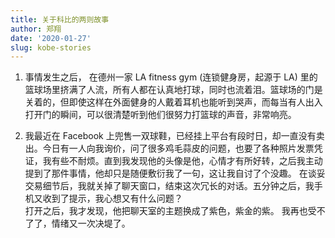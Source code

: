 ```yaml
---
title: 关于科比的两则故事
author: 郑翔
date: '2020-01-27'
slug: kobe-stories
---
```


1. 事情发生之后， 在德州一家 LA fitness gym (连锁健身房，起源于 LA) 里的篮球场里挤满了人流，所有人都在认真地打球，同时也流着泪。篮球场的门是关着的，但即使这样在外面健身的人戴着耳机也能听到哭声，而每当有人出入打开门的瞬间，可以很清楚听到他们很努力打篮球的声音，非常响亮。

2. 我最近在 Facebook 上兜售一双球鞋，已经挂上平台有段时日，却一直没有卖出。今日有一人向我询价，问了很多鸡毛蒜皮的问题，也要了各种照片发票凭证，我有些不耐烦。直到我发现他的头像是他，心情才有所好转，之后我主动提到了那件事情，他却只是随便敷衍我了一句，这让我自讨了个没趣。
在谈妥交易细节后，我就关掉了聊天窗口，结束这次冗长的对话。五分钟之后，我手机又收到了提示，我心想又有什么问题？\
打开之后，我才发现，他把聊天室的主题换成了紫色，紫金的紫。
我再也受不了了，情绪又一次决堤了。
